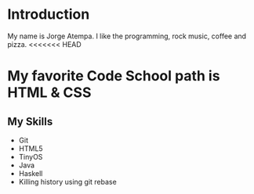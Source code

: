 # Introduction

My name is Jorge Atempa. I like the programming, rock music, coffee and pizza.
<<<<<<< HEAD

# My favorite Code School path is HTML & CSS

## My Skills
* Git
* HTML5
* TinyOS
* Java
* Haskell
* Killing history using git rebase


